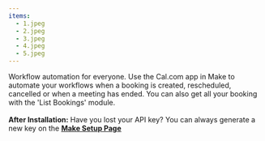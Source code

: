 ```yaml
---
items:
  - 1.jpeg
  - 2.jpeg
  - 3.jpeg
  - 4.jpeg
  - 5.jpeg
---
```


Workflow automation for everyone. Use the Cal.com app in Make to automate your workflows when a booking is created, rescheduled, cancelled or when a meeting has ended. You can also get all your booking with the 'List Bookings' module.<br /><br />**After Installation:** Have you lost your API key? You can always generate a new key on the <a href="/apps/make/setup">**<ins>Make Setup Page</ins>**</a>
